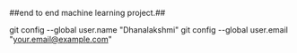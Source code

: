 
##end to end machine learning project.##


git config --global user.name "Dhanalakshmi"
git config --global user.email "your.email@example.com"